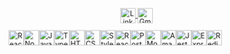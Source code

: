 


<p align="center">
  <a href="https://www.linkedin.com/in/felipe-bueno-ferreira/">
    <img align="center" height="30" src="https://img.shields.io/badge/LinkedIn-0077B5?style=for-the-badge&logo=linkedin&logoColor=white" alt="LinkedIn">
  </a>
  <a href="mailto:felipebueno2201@gmail.com">
    <img align="center" height="30" src="https://img.shields.io/badge/Gmail-D14836?style=for-the-badge&logo=gmail&logoColor=white" alt="Gmail">
  </a>
</p>



<div style="display:flex">
  <img  align="center" height="30" src="https://img.shields.io/badge/React-20232A?style=for-the-badge&logo=react&logoColor=61DAFB" alt="React">
  <img  align="center" height="30" src="https://img.shields.io/badge/Node.js-43853D?style=for-the-badge&logo=node.js&logoColor=white" alt="Node.js">
  <img  align="center" height="30" src="https://img.shields.io/badge/JavaScript-323330?style=for-the-badge&logo=javascript&logoColor=F7DF1E" alt="JavaScript">
  <img  align="center" height="30"  src="https://img.shields.io/badge/TypeScript-007ACC?style=for-the-badge&logo=typescript&logoColor=white" alt="TypeScript">
  <img  align="center" height="30" src="https://img.shields.io/badge/HTML5-E34F26?style=for-the-badge&logo=html5&logoColor=white" alt="HTML5">
  <img  align="center" height="30" src="https://img.shields.io/badge/CSS3-1572B6?style=for-the-badge&logo=css3&logoColor=white" alt="CSS3">
  <img  align="center" height="30" src="https://img.shields.io/badge/styled--components-DB7093?style=for-the-badge&logo=styled-components&logoColor=white" alt="Styled Components">
  <img align="center" height="30" src="https://img.shields.io/badge/React_Router-CA4245?style=for-the-badge&logo=react-router&logoColor=white" alt="React Router">
  <img align="center" height="30" src="https://img.shields.io/badge/PostgreSQL-316192?style=for-the-badge&logo=postgresql&logoColor=white" alt="PostgreSQL">
  <img align="center" height="30" src="https://img.shields.io/badge/MongoDB-4EA94B?style=for-the-badge&logo=mongodb&logoColor=white" alt="MongoDB">
  <img align="center" height="30" src="https://img.shields.io/badge/Amazon_AWS-232F3E?style=for-the-badge&logo=amazon-aws&logoColor=white" alt="Amazon AWS">
  <img align="center" height="30" src="https://img.shields.io/badge/Jest-323330?style=for-the-badge&logo=Jest&logoColor=white" alt="Jest">
  <img align="center" height="30" src="https://img.shields.io/badge/Express.js-404D59?style=for-the-badge&logo=Express&logoColor=white" alt="Express">
  <img align="center" height="30" src="https://img.shields.io/badge/redis-%23DD0031.svg?&style=for-the-badge&logo=redis&logoColor=white" alt="Redis">
</div>
